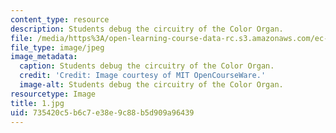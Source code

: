 ```yaml
---
content_type: resource
description: Students debug the circuitry of the Color Organ.
file: /media/https%3A/open-learning-course-data-rc.s3.amazonaws.com/ec-s06-practical-electronics-fall-2004/735420c5b6c7e38e9c88b5d909a96439_1.jpg
file_type: image/jpeg
image_metadata:
  caption: Students debug the circuitry of the Color Organ.
  credit: 'Credit: Image courtesy of MIT OpenCourseWare.'
  image-alt: Students debug the circuitry of the Color Organ.
resourcetype: Image
title: 1.jpg
uid: 735420c5-b6c7-e38e-9c88-b5d909a96439
---
```

